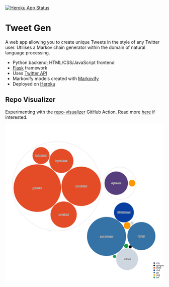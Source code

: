 [![Heroku App Status](http://heroku-shields.herokuapp.com/tweet-g)](https://tweet-g.herokuapp.com)

# Tweet Gen

A web app allowing you to create unique Tweets in the style of any Twitter user. Utilises a Markov chain generator within the domain of natural language processing.

- Python backend; HTML/CSS/JavaScript frontend
- [Flask](https://flask.palletsprojects.com/en/1.1.x/) framework
- Uses [Twitter API](https://developer.twitter.com/en)
- Markovify models created with [Markovify](https://github.com/jsvine/markovify)
- Deployed on [Heroku](https://www.heroku.com/home)

## Repo Visualizer

Experimenting with the [repo-visualizer](https://github.com/githubocto/repo-visualizer) GitHub Action. Read more [here](https://next.github.com/projects/repo-visualization) if interested.

![Visualization of this repo](./diagram.svg)
